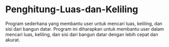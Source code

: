 # Penghitung-Luas-dan-Keliling
Program sederhana yang membantu user untuk mencari luas, keliling, dan sisi dari bangun datar. Program ini diharapkan untuk membantu user dalam mencari luas, keliling, dan sisi dari bangun datar dengan lebih cepat dan akurat.
